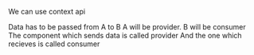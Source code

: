 We can use context api

Data has to be passed from A to B
A will be provider.
B will be consumer
The component which sends data is called provider
And the one which recieves is called consumer
